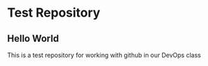 # Test Repository 

## Hello World

This is a test repository for working with github in our DevOps class


